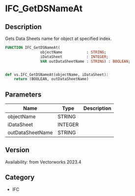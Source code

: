 # IFC_GetDSNameAt

## Description
Gets Data Sheets name for object at specified index.

```pascal
FUNCTION IFC_GetDSNameAt(
				objectName           : STRING;
				iDataSheet           : INTEGER;
				VAR outDataSheetName : STRING) : BOOLEAN;
```

```python

def vs.IFC_GetDSNameAt(objectName, iDataSheet):
    return (BOOLEAN, outDataSheetName)
```

## Parameters
|Name|Type|Description|
|---|---|---|
|objectName|STRING||
|iDataSheet|INTEGER||
|outDataSheetName|STRING||

## Version
Availability: from Vectorworks 2023.4
## Category
* IFC

